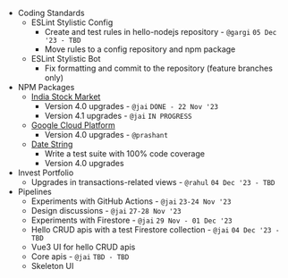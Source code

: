 
- Coding Standards
  - ESLint Stylistic Config
    - Create and test rules in hello-nodejs repository - `@gargi` `05 Dec '23 - TBD`
    - Move rules to a config repository and npm package
  - ESLint Stylistic Bot
    - Fix formatting and commit to the repository (feature branches only)
- NPM Packages
  - [India Stock Market](https://www.npmjs.com/package/@zero65tech/indian-stock-market)
    - Version 4.0 upgrades - `@jai` `DONE - 22 Nov '23`
    - Version 4.1 upgrades - `@jai` `IN PROGRESS`
  - [Google Cloud Platform](https://www.npmjs.com/package/@zero65tech/google-cloud-platform)
    - Version 4.0 upgrades - `@prashant`
  - [Date String](https://www.npmjs.com/package/@zero65tech/date-string)
    - Write a test suite with 100% code coverage
    - Version 4.0 upgrades
- Invest Portfolio
  - Upgrades in transactions-related views - `@rahul` `04 Dec '23 - TBD`
- Pipelines
  - Experiments with GitHub Actions - `@jai` `23-24 Nov '23`
  - Design discussions - `@jai` `27-28 Nov '23`
  - Experiments with Firestore - `@jai` `29 Nov - 01 Dec '23`
  - Hello CRUD apis with a test Firestore collection - `@jai` `04 Dec '23 - TBD`
  - Vue3 UI for hello CRUD apis
  - Core apis - `@jai` `TBD - TBD`
  - Skeleton UI
